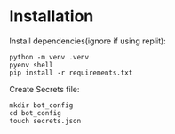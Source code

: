# Installation

Install dependencies(ignore if using replit):
```
python -m venv .venv
pyenv shell
pip install -r requirements.txt
```

Create Secrets file:
```
mkdir bot_config
cd bot_config
touch secrets.json
```
